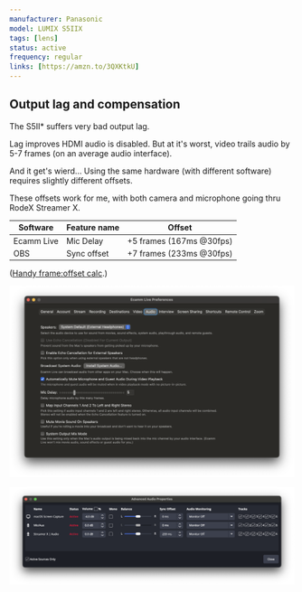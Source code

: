 ```yaml
---
manufacturer: Panasonic
model: LUMIX S5IIX
tags: [lens]
status: active
frequency: regular
links: [https://amzn.to/3QXKtkU]
---
```


## Output lag and compensation

The S5II\* suffers very bad output lag.

Lag improves HDMI audio is disabled.
But at it's worst, video trails audio by 5-7 frames (on an average audio interface).

And it get's wierd…
Using the same hardware (with different software) requires slightly different offsets.

These offsets work for me, with both camera and microphone going thru RodeX Streamer X.

| Software   | Feature name | Offset                   |
| ---------- | ------------ | ------------------------ |
| Ecamm Live | Mic Delay    | +5 frames (167ms @30fps) |
| OBS        | Sync offset  | +7 frames (233ms @30fps) |

([Handy frame:offset calc](https://calculator.academy/frames-to-ms-calculator/).)

![Ecamm Live, 167ms Mic Delay](./panasonic-lumix-s5iix/panasonic-lumix-s5iix-1.png)

![OBS, 233ms Sync Offset](./panasonic-lumix-s5iix/panasonic-lumix-s5iix-2.png)

